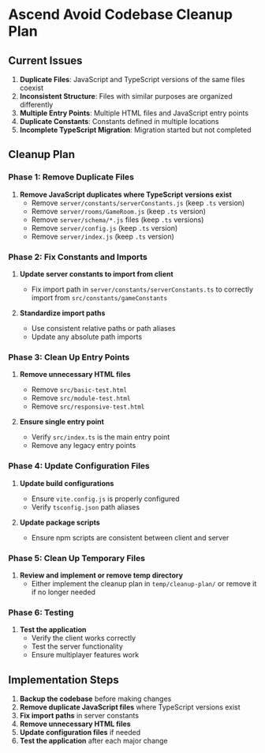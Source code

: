 # Ascend Avoid Codebase Cleanup Plan

## Current Issues

1. **Duplicate Files**: JavaScript and TypeScript versions of the same files coexist
2. **Inconsistent Structure**: Files with similar purposes are organized differently
3. **Multiple Entry Points**: Multiple HTML files and JavaScript entry points
4. **Duplicate Constants**: Constants defined in multiple locations
5. **Incomplete TypeScript Migration**: Migration started but not completed

## Cleanup Plan

### Phase 1: Remove Duplicate Files

1. **Remove JavaScript duplicates where TypeScript versions exist**
   - Remove `server/constants/serverConstants.js` (keep `.ts` version)
   - Remove `server/rooms/GameRoom.js` (keep `.ts` version)
   - Remove `server/schema/*.js` files (keep `.ts` versions)
   - Remove `server/config.js` (keep `.ts` version)
   - Remove `server/index.js` (keep `.ts` version)

### Phase 2: Fix Constants and Imports

1. **Update server constants to import from client**
   - Fix import path in `server/constants/serverConstants.ts` to correctly import from `src/constants/gameConstants`

2. **Standardize import paths**
   - Use consistent relative paths or path aliases
   - Update any absolute path imports

### Phase 3: Clean Up Entry Points

1. **Remove unnecessary HTML files**
   - Remove `src/basic-test.html`
   - Remove `src/module-test.html`
   - Remove `src/responsive-test.html`

2. **Ensure single entry point**
   - Verify `src/index.ts` is the main entry point
   - Remove any legacy entry points

### Phase 4: Update Configuration Files

1. **Update build configurations**
   - Ensure `vite.config.js` is properly configured
   - Verify `tsconfig.json` path aliases

2. **Update package scripts**
   - Ensure npm scripts are consistent between client and server

### Phase 5: Clean Up Temporary Files

1. **Review and implement or remove temp directory**
   - Either implement the cleanup plan in `temp/cleanup-plan/` or remove it if no longer needed

### Phase 6: Testing

1. **Test the application**
   - Verify the client works correctly
   - Test the server functionality
   - Ensure multiplayer features work

## Implementation Steps

1. **Backup the codebase** before making changes
2. **Remove duplicate JavaScript files** where TypeScript versions exist
3. **Fix import paths** in server constants
4. **Remove unnecessary HTML files**
5. **Update configuration files** if needed
6. **Test the application** after each major change